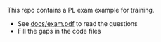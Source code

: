 This repo contains a PL exam example for training.

* See [docs/exam.pdf](docs/exam.pdf) to read the questions
* Fill the gaps in the code files
